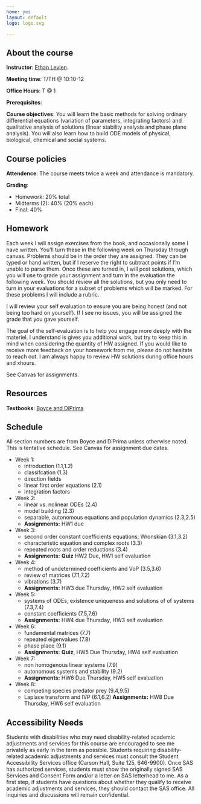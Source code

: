 ```yaml
---
home: yes
layout: default
logo: logo.svg

---
```


## About the course


 **Instructor**: <a href = "https://elevien.github.io/"> Ethan Levien</a>.

**Meeting time**: T/TH @ 10:10-12

**Office Hours**: T @ 1

 **Prerequisites**: 

 **Course objectives**: You will learn the basic methods for solving ordinary differential equations (variation of parameters, integrating factors) and qualitative analysis of solutions (linear stability analysis and phase plane analysis). You will also learn how to build ODE models of physical, biological, chemical and social systems. 



## Course policies

**Attendence**: The course meets twice a week and attendance is mandatory.

**Grading**:

* Homework: 20% total
* Midterms (2): 40% (20% each)
* Final: 40%

<!-- **Exercises**:  Your "homework" is to submit solutions to a set of exercises. I say "homework" because I plan to incorperate problem solving sessions into the lectures, giving you more time to discuss problems with myself and your peers.
You will submit you solutions to gradescope (approximately) every week before I release the solutions. Then, the following week you will self-evaluate (i.e. grade) you solutions and submit the evaluation. You should use the following point scale, which I will elaborate on in class:
<ul>
<li> 0 - no work was done, or barely any effort was made. </li>
<li> 1 - You put down partial work, but didn't put much effort in and didn't reach out if you needed help.   </li>
<li> 2 - You put in effort, but didn't get the problem exactly correct. You reached out at least once if you needed help.      </li>
<li> 3 - You got the problem correct, or made a very significant effort, including attending office hours and asking questions on slack if needed. </li>
</ul>

The # of points you get for each self-evaluations are simply the score you've given yourself plus an additional point for providing an explanation of what you did wrong. The graders will simply review your self-evaluations. -->

## Homework

Each week I will assign exercises from the book, and occasionally some I have written. You’ll turn these in the following week on Thursday through canvas. Problems should be in the order they are assigned. They can be typed or hand written, but if I reserve the right to subtract points if I’m unable to parse them.  Once these are turned in, I will post solutions, which you will use to grade your assignment and turn in the evaluation the following week. You should review all the solutions, but you only need to turn in your evaluations for a subset of problems which will be marked. For these problems I will include a rubric. 

I will review your self evaluation to ensure you are being honest (and not being too hard on yourself). If I see no issues, you will be assigned the grade that you gave yourself. 

The goal of the self-evaluation is to help you engage more deeply with the materiel. I understand is gives you additional work, but try to keep this in mind when considering the quantity of HW assigned. If you would like to receive more feedback on your homework from me, please do not hesitate to reach out. I am always happy to review HW solutions during office hours and xhours. 

See Canvas for assignments. 

## Resources

**Textbooks**: [Boyce and DiPrima](https://s2pnd-matematika.fkip.unpatti.ac.id/wp-content/uploads/2019/03/Elementary-Diffrential-Aquation-and-Boundary-Value-Problem-Boyce-DiPrima.pdf)



## Schedule

All section numbers are from Boyce and DiPrima unless otherwise noted. This is tentative schedule. See Canvas for assignment due dates. 

* Week 1: 
	- introduction (1.1,1.2)
	- classifcation (1.3)
	- direction fields 
	- linear first order equations (2.1)
	- integration factors 
* Week 2: 
	- linear vs. nolinear ODEs (2.4)
	- model building (2.3)
	- separable, autonomous equations and population dynamics  (2.3,2.5)
	- **Assignments:** HW1 due
* Week 3:
	- second order constant coefficients equations; Wronskian (3.1,3.2)
	- characteristic equation and complex roots (3.3)
	- repeated roots and order reductions (3.4) 
	-  **Assignments:** **Quiz** HW2 Due, HW1 self evaluation
* Week 4: 
	- method of undetermined coefficients and VoP (3.5,3.6) 
	- review of matrices (7.1,7.2)
	- vibrations (3.7)
	- **Assignments:** HW3 due Thursday, HW2 self evaluation
* Week 5: 
	- systems of ODEs, existence uniqueness and solutions of of systems (7.3,7.4)
	- constant coefficients (7.5,7.6)
	- **Assignments:** HW4 due Thursday, HW3 self evaluation
* Week 6:
	- fundamental matrices (7.7)
	- repeated eigenvalues (7.8)
	- phase place (9.1)
	- **Assignments:** **Quiz**, HW5 Due Thursday, HW4 self evaluation 
* Week 7:
	- non homogenous linear systems (7.9)
	- autonomous systems and stability (9.2)
	- **Assignments:** HW6 Due Thursday, HW5 self evaluation
* Week 8: 
	- competing species predator prey (9.4,9.5)
	- Laplace transform and IVP (6.1,6.2)
	**Assignments:** HW8 Due Thursday, HW6 self evaluation


<!-- ## Homework assignments

* HW1 (due 3/30)
	- Section 1.1:1,3
	- Section 1.2:7,12
	- Section 1.3:11
* HW2 (due 4/06)
* HW3 (due 4/06) 
* HW4: 
* HW5:  -->

## Accessibility Needs
<p> Students with disabilities who may need disability-related academic adjustments and services for this course are encouraged to see me privately as early in the term as possible. Students requiring disability- related academic adjustments and services must consult the Student Accessibility Services office (Carson Hall, Suite 125, 646-9900). Once SAS has authorized services, students must show the originally signed SAS Services and Consent Form and/or a letter on SAS letterhead to me. As a first step, if students have questions about whether they qualify to receive academic adjustments and services, they should contact the SAS office. All inquiries and discussions will remain confidential.  </p>
